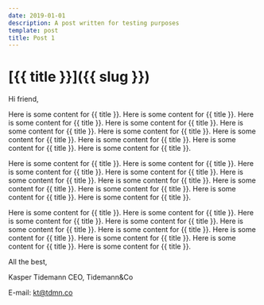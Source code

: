 ```yaml
---
date: 2019-01-01
description: A post written for testing purposes
template: post
title: Post 1
---
```


# [{{ title }}]({{ slug }})

Hi friend,

Here is some content for {{ title }}. Here is some content for {{ title }}. Here is some content for {{ title }}. Here is some content for {{ title }}. Here is some content for {{ title }}. Here is some content for {{ title }}. Here is some content for {{ title }}. Here is some content for {{ title }}. Here is some content for {{ title }}. Here is some content for {{ title }}.

Here is some content for {{ title }}. Here is some content for {{ title }}. Here is some content for {{ title }}. Here is some content for {{ title }}. Here is some content for {{ title }}. Here is some content for {{ title }}. Here is some content for {{ title }}. Here is some content for {{ title }}. Here is some content for {{ title }}. Here is some content for {{ title }}.

Here is some content for {{ title }}. Here is some content for {{ title }}. Here is some content for {{ title }}. Here is some content for {{ title }}. Here is some content for {{ title }}. Here is some content for {{ title }}. Here is some content for {{ title }}. Here is some content for {{ title }}. Here is some content for {{ title }}. Here is some content for {{ title }}.

All the best,

Kasper Tidemann
CEO, Tidemann&Co

E-mail: [kt@tdmn.co](kt@tdmn.co)